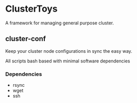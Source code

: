 # ClusterToys

A framework for managing general purpose cluster.

## cluster-conf

Keep your cluster node configurations in sync the easy way.

All scripts bash based with minimal software dependencies

### Dependencies

- rsync
- wget
- ssh
